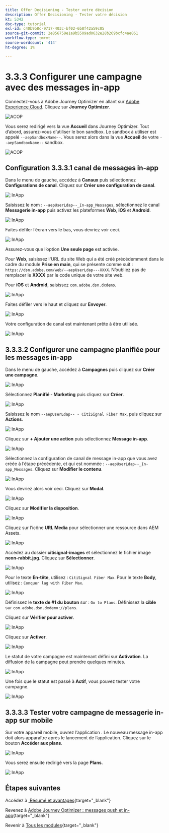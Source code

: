 ```yaml
---
title: Offer Decisioning - Tester votre décision
description: Offer Decisioning - Tester votre décision
kt: 5342
doc-type: tutorial
exl-id: c40b9b8c-9717-403c-bf02-6b8f42a59c05
source-git-commit: 2e856759e1a9b5509ad0632e28b269bcfc4ae861
workflow-type: tm+mt
source-wordcount: '414'
ht-degree: 1%

---
```


# 3.3.3 Configurer une campagne avec des messages in-app

Connectez-vous à Adobe Journey Optimizer en allant sur [Adobe Experience Cloud](https://experience.adobe.com?lang=fr). Cliquez sur **Journey Optimizer**.

![ACOP &#x200B;](./../../../../modules/delivery-activation/ajo-b2c/ajob2c-1/images/acophome.png)

Vous serez redirigé vers la vue **Accueil** dans Journey Optimizer. Tout d’abord, assurez-vous d’utiliser le bon sandbox. Le sandbox à utiliser est appelé `--aepSandboxName--`. Vous serez alors dans la vue **Accueil** de votre `--aepSandboxName--` sandbox.

![ACOP &#x200B;](./../../../../modules/delivery-activation/ajo-b2c/ajob2c-1/images/acoptriglp.png)

## Configuration 3.3.3.1 canal de messages in-app

Dans le menu de gauche, accédez à **Canaux** puis sélectionnez **Configurations de canal**. Cliquez sur **Créer une configuration de canal**.

![&#x200B; InApp &#x200B;](./images/inapp1.png)

Saisissez le nom : `--aepUserLdap--_In-app_Messages`, sélectionnez le canal **Messagerie in-app** puis activez les plateformes **Web**, **iOS** et **Android**.

![&#x200B; InApp &#x200B;](./images/inapp2.png)

Faites défiler l’écran vers le bas, vous devriez voir ceci.

![&#x200B; InApp &#x200B;](./images/inapp3.png)

Assurez-vous que l’option **Une seule page** est activée.

Pour **Web**, saisissez l&#39;URL du site Web qui a été créé précédemment dans le cadre du module **Prise en main**, qui se présente comme suit : `https://dsn.adobe.com/web/--aepUserLdap---XXXX`. N’oubliez pas de remplacer le **XXXX** par le code unique de votre site web.

Pour **iOS** et **Android**, saisissez `com.adobe.dsn.dxdemo`.

![&#x200B; InApp &#x200B;](./images/inapp4.png)

Faites défiler vers le haut et cliquez sur **Envoyer**.

![&#x200B; InApp &#x200B;](./images/inapp5.png)

Votre configuration de canal est maintenant prête à être utilisée.

![&#x200B; InApp &#x200B;](./images/inapp6.png)

## 3.3.3.2 Configurer une campagne planifiée pour les messages in-app

Dans le menu de gauche, accédez à **Campagnes** puis cliquez sur **Créer une campagne**.

![&#x200B; InApp &#x200B;](./images/inapp7.png)

Sélectionnez **Planifié - Marketing** puis cliquez sur **Créer**.

![&#x200B; InApp &#x200B;](./images/inapp8.png)

Saisissez le nom `--aepUserLdap-- - CitiSignal Fiber Max`, puis cliquez sur **Actions**.

![&#x200B; InApp &#x200B;](./images/inapp9.png)

Cliquez sur **+ Ajouter une action** puis sélectionnez **Message in-app**.

![&#x200B; InApp &#x200B;](./images/inapp10.png)

Sélectionnez la configuration de canal de message in-app que vous avez créée à l’étape précédente, et qui est nommée : `--aepUserLdap--_In-app_Messages`. Cliquez sur **Modifier le contenu**.

![&#x200B; InApp &#x200B;](./images/inapp11.png)

Vous devriez alors voir ceci. Cliquez sur **Modal**.

![&#x200B; InApp &#x200B;](./images/inapp12.png)

Cliquez sur **Modifier la disposition**.

![&#x200B; InApp &#x200B;](./images/inapp13.png)

Cliquez sur l’icône **URL Media** pour sélectionner une ressource dans AEM Assets.

![&#x200B; InApp &#x200B;](./images/inapp14.png)

Accédez au dossier **citisignal-images** et sélectionnez le fichier image **neon-rabbit.jpg**. Cliquez sur **Sélectionner**.

![&#x200B; InApp &#x200B;](./images/inapp15.png)

Pour le texte **En-tête**, utilisez : `CitiSignal Fiber Max`.
Pour le texte **Body**, utilisez : `Conquer lag with Fiber Max`.

![&#x200B; InApp &#x200B;](./images/inapp16.png)

Définissez le **texte de #1 du bouton** sur : `Go to Plans`.
Définissez la **cible** sur `com.adobe.dsn.dxdemo://plans`.

Cliquez sur **Vérifier pour activer**.

![&#x200B; InApp &#x200B;](./images/inapp17.png)

Cliquez sur **Activer**.

![&#x200B; InApp &#x200B;](./images/inapp18.png)

Le statut de votre campagne est maintenant défini sur **Activation**. La diffusion de la campagne peut prendre quelques minutes.

![&#x200B; InApp &#x200B;](./images/inapp19.png)

Une fois que le statut est passé à **Actif**, vous pouvez tester votre campagne.

![&#x200B; InApp &#x200B;](./images/inapp20.png)

## 3.3.3.3 Tester votre campagne de messagerie in-app sur mobile

Sur votre appareil mobile, ouvrez l’application . Le nouveau message in-app doit alors apparaître après le lancement de l’application. Cliquez sur le bouton **Accéder aux plans**.

![&#x200B; InApp &#x200B;](./images/inapp21.png)

Vous serez ensuite redirigé vers la page **Plans**.

![&#x200B; InApp &#x200B;](./images/inapp22.png)

## Étapes suivantes

Accédez à [&#x200B; Résumé et avantages &#x200B;](./summary.md){target="_blank"}

Revenez à [Adobe Journey Optimizer : messages push et in-app](ajopushinapp.md){target="_blank"}

Revenir à [Tous les modules](./../../../../overview.md){target="_blank"}
